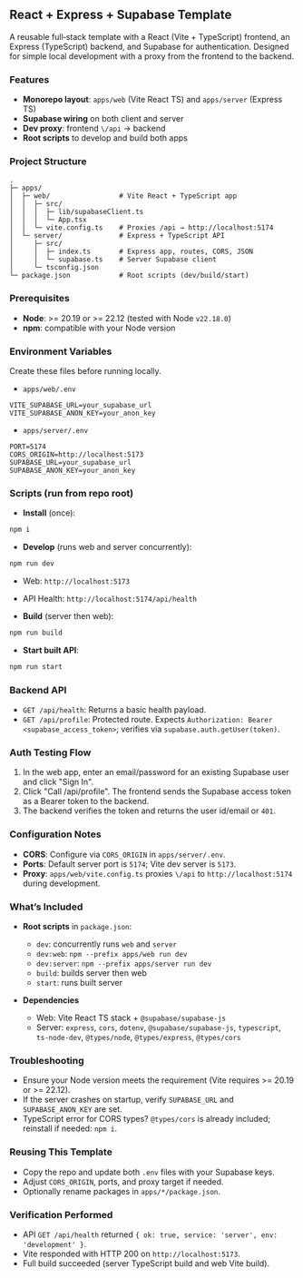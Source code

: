 ## React + Express + Supabase Template

A reusable full‑stack template with a React (Vite + TypeScript) frontend, an Express (TypeScript) backend, and Supabase for authentication. Designed for simple local development with a proxy from the frontend to the backend.

### Features
- **Monorepo layout**: `apps/web` (Vite React TS) and `apps/server` (Express TS)
- **Supabase wiring** on both client and server
- **Dev proxy**: frontend `\/api` → backend
- **Root scripts** to develop and build both apps

### Project Structure
```text
.
├─ apps/
│  ├─ web/                 # Vite React + TypeScript app
│  │  ├─ src/
│  │  │  ├─ lib/supabaseClient.ts
│  │  │  └─ App.tsx
│  │  └─ vite.config.ts    # Proxies /api → http://localhost:5174
│  └─ server/              # Express + TypeScript API
│     ├─ src/
│     │  ├─ index.ts       # Express app, routes, CORS, JSON
│     │  └─ supabase.ts    # Server Supabase client
│     └─ tsconfig.json
└─ package.json            # Root scripts (dev/build/start)
```

### Prerequisites
- **Node**: >= 20.19 or >= 22.12 (tested with Node `v22.18.0`)
- **npm**: compatible with your Node version

### Environment Variables
Create these files before running locally.

- `apps/web/.env`
```env
VITE_SUPABASE_URL=your_supabase_url
VITE_SUPABASE_ANON_KEY=your_anon_key
```

- `apps/server/.env`
```env
PORT=5174
CORS_ORIGIN=http://localhost:5173
SUPABASE_URL=your_supabase_url
SUPABASE_ANON_KEY=your_anon_key
```

### Scripts (run from repo root)
- **Install** (once):
```bash
npm i
```

- **Develop** (runs web and server concurrently):
```bash
npm run dev
```
  - Web: `http://localhost:5173`
  - API Health: `http://localhost:5174/api/health`

- **Build** (server then web):
```bash
npm run build
```

- **Start built API**:
```bash
npm run start
```

### Backend API
- `GET /api/health`: Returns a basic health payload.
- `GET /api/profile`: Protected route. Expects `Authorization: Bearer <supabase_access_token>`; verifies via `supabase.auth.getUser(token)`.

### Auth Testing Flow
1. In the web app, enter an email/password for an existing Supabase user and click "Sign In".
2. Click "Call /api/profile". The frontend sends the Supabase access token as a Bearer token to the backend.
3. The backend verifies the token and returns the user id/email or `401`.

### Configuration Notes
- **CORS**: Configure via `CORS_ORIGIN` in `apps/server/.env`.
- **Ports**: Default server port is `5174`; Vite dev server is `5173`.
- **Proxy**: `apps/web/vite.config.ts` proxies `\/api` to `http://localhost:5174` during development.

### What’s Included
- **Root scripts** in `package.json`:
  - `dev`: concurrently runs `web` and `server`
  - `dev:web`: `npm --prefix apps/web run dev`
  - `dev:server`: `npm --prefix apps/server run dev`
  - `build`: builds server then web
  - `start`: runs built server

- **Dependencies**
  - Web: Vite React TS stack + `@supabase/supabase-js`
  - Server: `express`, `cors`, `dotenv`, `@supabase/supabase-js`, `typescript`, `ts-node-dev`, `@types/node`, `@types/express`, `@types/cors`

### Troubleshooting
- Ensure your Node version meets the requirement (Vite requires >= 20.19 or >= 22.12).
- If the server crashes on startup, verify `SUPABASE_URL` and `SUPABASE_ANON_KEY` are set.
- TypeScript error for CORS types? `@types/cors` is already included; reinstall if needed: `npm i`.

### Reusing This Template
- Copy the repo and update both `.env` files with your Supabase keys.
- Adjust `CORS_ORIGIN`, ports, and proxy target if needed.
- Optionally rename packages in `apps/*/package.json`.

### Verification Performed
- API `GET /api/health` returned `{ ok: true, service: 'server', env: 'development' }`.
- Vite responded with HTTP 200 on `http://localhost:5173`.
- Full build succeeded (server TypeScript build and web Vite build).


